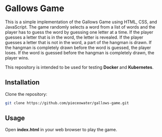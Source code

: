 # Gallows Game

This is a simple implementation of the Gallows Game using HTML, CSS, and JavaScript. The game randomly selects a word from a list of words and the player has to guess the word by guessing one letter at a time. If the player guesses a letter that is in the word, the letter is revealed. If the player guesses a letter that is not in the word, a part of the hangman is drawn. If the hangman is completely drawn before the word is guessed, the player loses. If the word is guessed before the hangman is completely drawn, the player wins.

This repository is intended to be used for testing **Docker** and **Kubernetes**.


## Installation

Clone the repository:
``` bash 
git clone https://github.com/pieceowater/gallows-game.git
```

## Usage

Open **index.html** in your web browser to play the game.
